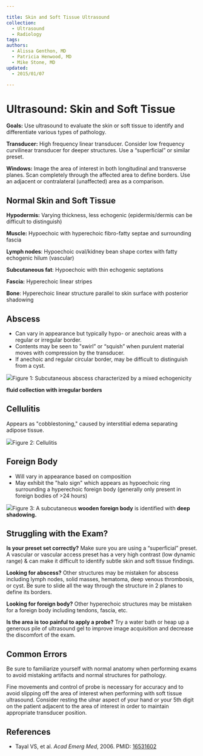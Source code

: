 ```yaml
---

title: Skin and Soft Tissue Ultrasound
collection:
  - Ultrasound
  - Radiology
tags:
authors:
  - Alissa Genthon, MD
  - Patricia Henwood, MD
  - Mike Stone, MD
updated:
  - 2015/01/07

---
```


# Ultrasound: Skin and Soft Tissue

**Goals:** Use ultrasound to evaluate the skin or soft tissue to identify and differentiate various types of pathology.

**Transducer:** High frequency linear transducer. Consider low frequency curvilinear transducer for deeper structures. Use a “superficial” or similar preset.

**Windows:** Image the area of interest in both longitudinal and transverse planes.
Scan completely through the affected area to define borders.
Use an adjacent or contralateral (unaffected) area as a comparison.

## Normal Skin and Soft Tissue

**Hypodermis:** Varying thickness, less echogenic (epidermis/dermis can be difficult to distinguish)

**Muscle:** Hypoechoic with hyperechoic fibro-fatty septae and surrounding fascia

**Lymph nodes**: Hypoechoic oval/kidney bean shape cortex with fatty echogenic hilum (vascular)

**Subcutaneous fat**: Hypoechoic with thin echogenic septations

**Fascia:** Hyperechoic linear stripes

**Bone**: Hyperechoic linear structure parallel to skin surface with posterior shadowing

## Abscess

-   Can vary in appearance but typically hypo- or anechoic areas with a regular or irregular border.
-   Contents may be seen to "swirl” or “squish” when purulent material moves with compression by the transducer.
-   If anechoic and regular circular border, may be difficult to distinguish from a cyst.

![](https://d2p53dh3qxfm0x.cloudfront.net/uploads/img/1jz/1/c/877ca52d-cfe9-53df-95b3-33d4907d3840/640.png)Figure 1: Subcutaneous abscess characterized by a mixed echogenicity

**fluid collection with irregular borders**

## Cellulitis

Appears as "cobblestoning," caused by interstitial edema separating adipose tissue.

![](https://d2p53dh3qxfm0x.cloudfront.net/uploads/img/1jz/1/c/3cefc168-fc0c-563e-b028-cd1fc32316be/640.png)Figure 2: Cellulitis

## Foreign Body

-   Will vary in appearance based on composition
-   May exhibit the "halo sign" which appears as hypoechoic ring surrounding a hyperechoic foreign body (generally only present in foreign bodies of &gt;24 hours)

![](https://d2p53dh3qxfm0x.cloudfront.net/uploads/img/1jz/1/c/78e2d0c6-eda2-5801-887f-b17e5dcdae0e/640.png)Figure 3: A subcutaneous **wooden foreign body** is identified with **deep shadowing.**

## Struggling with the Exam?

**Is your preset set correctly?**
Make sure you are using a “superficial” preset. A vascular or vascular access preset has a very high contrast (low dynamic range) & can make it difficult to identify subtle skin and soft tissue findings.

**Looking for abscess?**
Other structures may be mistaken for abscess including lymph nodes, solid masses, hematoma, deep venous thrombosis, or cyst. Be sure to slide all the way through the structure in 2 planes to define its borders.

**Looking for foreign body?**
Other hyperechoic structures may be mistaken for a foreign body including tendons, fascia, etc.

**Is the area is too painful to apply a probe?**
Try a water bath or heap up a generous pile of ultrasound gel to improve image acquisition and decrease the discomfort of the exam.

## Common Errors

Be sure to familiarize yourself with normal anatomy when performing exams to avoid mistaking artifacts and normal structures for pathology.

Fine movements and control of probe is necessary for accuracy and to avoid slipping off the area of interest when performing with soft tissue ultrasound. Consider resting the ulnar aspect of your hand or your 5th digit on the patient adjacent to the area of interest in order to maintain appropriate transducer position.

## References

- Tayal VS, et al. *Acad Emerg Med*, 2006. PMID: [16531602](http://www.ncbi.nlm.nih.gov/pubmed/16531602)
